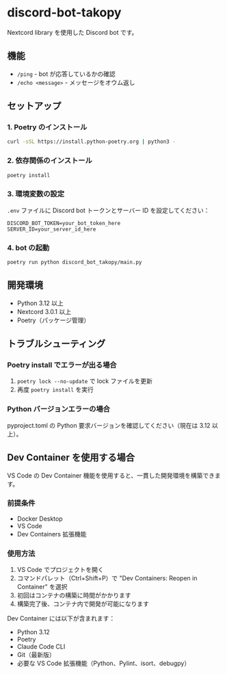 # discord-bot-takopy

Nextcord library を使用した Discord bot です。

## 機能

- `/ping` - bot が応答しているかの確認
- `/echo <message>` - メッセージをオウム返し

## セットアップ

### 1. Poetry のインストール

```bash
curl -sSL https://install.python-poetry.org | python3 -
```

### 2. 依存関係のインストール

```bash
poetry install
```

### 3. 環境変数の設定

`.env` ファイルに Discord bot トークンとサーバー ID を設定してください：

```
DISCORD_BOT_TOKEN=your_bot_token_here
SERVER_ID=your_server_id_here
```

### 4. bot の起動

```bash
poetry run python discord_bot_takopy/main.py
```

## 開発環境

- Python 3.12 以上
- Nextcord 3.0.1 以上
- Poetry（パッケージ管理）

## トラブルシューティング

### Poetry install でエラーが出る場合

1. `poetry lock --no-update` で lock ファイルを更新
2. 再度 `poetry install` を実行

### Python バージョンエラーの場合

pyproject.toml の Python 要求バージョンを確認してください（現在は 3.12 以上）。

## Dev Container を使用する場合

VS Code の Dev Container 機能を使用すると、一貫した開発環境を構築できます。

### 前提条件

- Docker Desktop
- VS Code
- Dev Containers 拡張機能

### 使用方法

1. VS Code でプロジェクトを開く
2. コマンドパレット（Ctrl+Shift+P）で "Dev Containers: Reopen in Container" を選択
3. 初回はコンテナの構築に時間がかかります
4. 構築完了後、コンテナ内で開発が可能になります

Dev Container には以下が含まれます：

- Python 3.12
- Poetry
- Claude Code CLI
- Git（最新版）
- 必要な VS Code 拡張機能（Python、Pylint、isort、debugpy）
